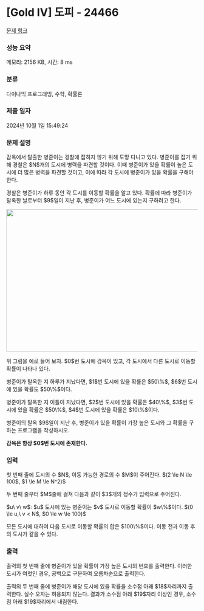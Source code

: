 # [Gold IV] 도피 - 24466 

[문제 링크](https://www.acmicpc.net/problem/24466) 

### 성능 요약

메모리: 2156 KB, 시간: 8 ms

### 분류

다이나믹 프로그래밍, 수학, 확률론

### 제출 일자

2024년 10월 1일 15:49:24

### 문제 설명

<p>감옥에서 탈출한 병준이는 경찰에 잡히지 않기 위해 도망 다니고 있다. 병준이를 잡기 위해 경찰은 $N$개의 도시에 병력을 파견할 것이다. 이때 병준이가 있을 확률이 높은 도시에 더 많은 병력을 파견할 것이고, 이에 따라 각 도시에 병준이가 있을 확률을 구해야 한다.</p>

<p>경찰은 병준이가 하루 동안 각 도시를 이동할 확률을 알고 있다. 확률에 따라 병준이가 탈옥한 날로부터 $9$일이 지난 후, 병준이가 어느 도시에 있는지 구하려고 한다.</p>

<p style="text-align: center;"><img alt="" src="https://upload.acmicpc.net/e226508c-684b-43e6-8ae8-eefa8e977ee0/-/preview/" style="height: 375px; width: 667px;"></p>

<p>위 그림을 예로 들어 보자. $0$번 도시에 감옥이 있고, 각 도시에서 다른 도시로 이동할 확률이 나타나 있다.</p>

<p>병준이가 탈옥한 지 하루가 지났다면, $1$번 도시에 있을 확률은 $50\%$, $6$번 도시에 있을 확률도 $50\%$이다.</p>

<p>병준이가 탈옥한 지 이틀이 지났다면, $2$번 도시에 있을 확률은 $40\%$, $3$번 도시에 있을 확률은 $50\%$, $4$번 도시에 있을 확률은 $10\%$이다.</p>

<p>병준이의 탈옥 $9$일이 지난 후, 병준이가 있을 확률이 가장 높은 도시와 그 확률을 구하는 프로그램을 작성하시오.</p>

<p><strong>감옥은 항상 $0$번 도시에 존재한다.</strong></p>

### 입력 

 <p>첫 번째 줄에 도시의 수 $N$, 이동 가능한 경로의 수 $M$이 주어진다. $(2 \le N \le 100$, $1 \le M \le N^2)$</p>

<p>두 번째 줄부터 $M$줄에 걸쳐 다음과 같이 $3$개의 정수가 입력으로 주어진다.</p>

<p>$u\ v\ w$: $u$ 도시에 있는 병준이는 $v$ 도시로 이동할 확률이 $w\%$이다. $(0 \le u,\ v < N$, $0 \le w \le 100)$</p>

<p>모든 도시에 대하여 다음 도시로 이동할 확률의 합은 $100\%$이다. 이동 전과 이동 후의 도시가 같을 수 있다.</p>

### 출력 

 <p>출력의 첫 번째 줄에 병준이가 있을 확률이 가장 높은 도시의 번호를 출력한다. 이러한 도시가 여럿인 경우, 공백으로 구분하여 오름차순으로 출력한다.</p>

<p>출력의 두 번째 줄에 병준이가 해당 도시에 있을 확률을 소수점 아래 $18$자리까지 출력한다. 실수 오차는 허용되지 않는다. 결과가 소수점 아래 $19$자리 이상인 경우, 소수점 아래 $19$자리에서 내림한다.</p>

